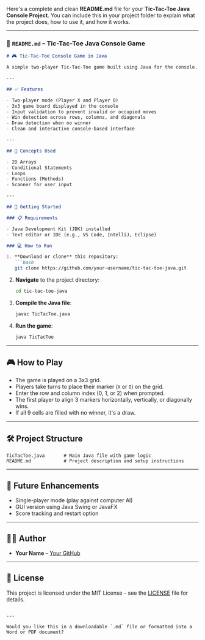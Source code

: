 Here's a complete and clean **README.md** file for your **Tic-Tac-Toe Java Console Project**. You can include this in your project folder to explain what the project does, how to use it, and how it works.

---

### 📄 `README.md` – Tic-Tac-Toe Java Console Game

````markdown
# 🎮 Tic-Tac-Toe Console Game in Java

A simple two-player Tic-Tac-Toe game built using Java for the console. This project demonstrates basic programming concepts such as arrays, loops, conditionals, and user input handling.

---

## ✅ Features

- Two-player mode (Player X and Player O)
- 3x3 game board displayed in the console
- Input validation to prevent invalid or occupied moves
- Win detection across rows, columns, and diagonals
- Draw detection when no winner
- Clean and interactive console-based interface

---

## 🧠 Concepts Used

- 2D Arrays
- Conditional Statements
- Loops
- Functions (Methods)
- Scanner for user input

---

## 🚀 Getting Started

### 📋 Requirements

- Java Development Kit (JDK) installed
- Text editor or IDE (e.g., VS Code, IntelliJ, Eclipse)

### 💻 How to Run

1. **Download or clone** this repository:
   ```bash
   git clone https://github.com/your-username/tic-tac-toe-java.git
````

2. **Navigate** to the project directory:

   ```bash
   cd tic-tac-toe-java
   ```
3. **Compile the Java file**:

   ```bash
   javac TicTacToe.java
   ```
4. **Run the game**:

   ```bash
   java TicTacToe
   ```

---

## 🎮 How to Play

* The game is played on a 3x3 grid.
* Players take turns to place their marker (`X` or `O`) on the grid.
* Enter the row and column index (0, 1, or 2) when prompted.
* The first player to align 3 markers horizontally, vertically, or diagonally wins.
* If all 9 cells are filled with no winner, it's a draw.

---

## 🛠️ Project Structure

```
TicTacToe.java       # Main Java file with game logic
README.md            # Project description and setup instructions
```

---

## 📝 Future Enhancements

* Single-player mode (play against computer AI)
* GUI version using Java Swing or JavaFX
* Score tracking and restart option

---

## 👨‍💻 Author

* **Your Name** – [Your GitHub](https://github.com/your-username)

---

## 📄 License

This project is licensed under the MIT License - see the [LICENSE](LICENSE) file for details.

```

---

Would you like this in a downloadable `.md` file or formatted into a Word or PDF document?
```
